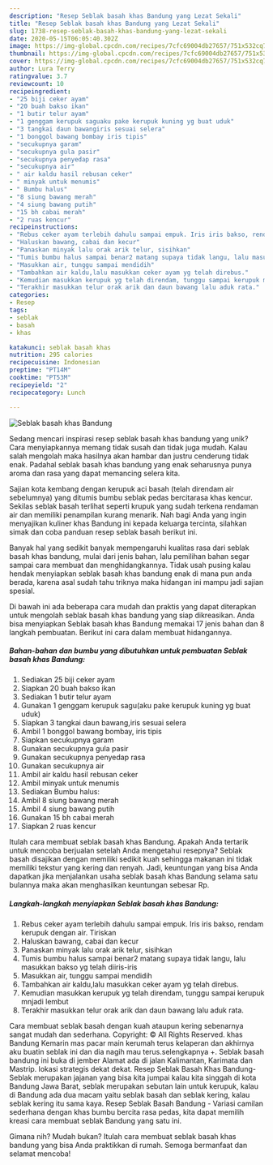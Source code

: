 ```yaml
---
description: "Resep Seblak basah khas Bandung yang Lezat Sekali"
title: "Resep Seblak basah khas Bandung yang Lezat Sekali"
slug: 1738-resep-seblak-basah-khas-bandung-yang-lezat-sekali
date: 2020-05-15T06:05:40.302Z
image: https://img-global.cpcdn.com/recipes/7cfc69004db27657/751x532cq70/seblak-basah-khas-bandung-foto-resep-utama.jpg
thumbnail: https://img-global.cpcdn.com/recipes/7cfc69004db27657/751x532cq70/seblak-basah-khas-bandung-foto-resep-utama.jpg
cover: https://img-global.cpcdn.com/recipes/7cfc69004db27657/751x532cq70/seblak-basah-khas-bandung-foto-resep-utama.jpg
author: Lura Terry
ratingvalue: 3.7
reviewcount: 10
recipeingredient:
- "25 biji ceker ayam"
- "20 buah bakso ikan"
- "1 butir telur ayam"
- "1 genggam kerupuk saguaku pake kerupuk kuning yg buat uduk"
- "3 tangkai daun bawangiris sesuai selera"
- "1 bonggol bawang bombay iris tipis"
- "secukupnya garam"
- "secukupnya gula pasir"
- "secukupnya penyedap rasa"
- "secukupnya air"
- " air kaldu hasil rebusan ceker"
- " minyak untuk menumis"
- " Bumbu halus"
- "8 siung bawang merah"
- "4 siung bawang putih"
- "15 bh cabai merah"
- "2 ruas kencur"
recipeinstructions:
- "Rebus ceker ayam terlebih dahulu sampai empuk. Iris iris bakso, rendam kerupuk dengan air. Tiriskan"
- "Haluskan bawang, cabai dan kecur"
- "Panaskan minyak lalu orak arik telur, sisihkan"
- "Tumis bumbu halus sampai benar2 matang supaya tidak langu, lalu masukkan bakso yg telah diiris-iris"
- "Masukkan air, tunggu sampai mendidih"
- "Tambahkan air kaldu,lalu masukkan ceker ayam yg telah direbus."
- "Kemudian masukkan kerupuk yg telah direndam, tunggu sampai kerupuk mnjadi lembut"
- "Terakhir masukkan telur orak arik dan daun bawang lalu aduk rata."
categories:
- Resep
tags:
- seblak
- basah
- khas

katakunci: seblak basah khas 
nutrition: 295 calories
recipecuisine: Indonesian
preptime: "PT14M"
cooktime: "PT53M"
recipeyield: "2"
recipecategory: Lunch

---
```



![Seblak basah khas Bandung](https://img-global.cpcdn.com/recipes/7cfc69004db27657/751x532cq70/seblak-basah-khas-bandung-foto-resep-utama.jpg)

Sedang mencari inspirasi resep seblak basah khas bandung yang unik? Cara menyiapkannya memang tidak susah dan tidak juga mudah. Kalau salah mengolah maka hasilnya akan hambar dan justru cenderung tidak enak. Padahal seblak basah khas bandung yang enak seharusnya punya aroma dan rasa yang dapat memancing selera kita.

Sajian kota kembang dengan kerupuk aci basah (telah direndam air sebelumnya) yang ditumis bumbu seblak pedas bercitarasa khas kencur. Sekilas seblak basah terlihat seperti krupuk yang sudah terkena rendaman air dan memiliki penampilan kurang menarik. Nah bagi Anda yang ingin menyajikan kuliner khas Bandung ini kepada keluarga tercinta, silahkan simak dan coba panduan resep seblak basah berikut ini.

Banyak hal yang sedikit banyak mempengaruhi kualitas rasa dari seblak basah khas bandung, mulai dari jenis bahan, lalu pemilihan bahan segar sampai cara membuat dan menghidangkannya. Tidak usah pusing kalau hendak menyiapkan seblak basah khas bandung enak di mana pun anda berada, karena asal sudah tahu triknya maka hidangan ini mampu jadi sajian spesial.


Di bawah ini ada beberapa cara mudah dan praktis yang dapat diterapkan untuk mengolah seblak basah khas bandung yang siap dikreasikan. Anda bisa menyiapkan Seblak basah khas Bandung memakai 17 jenis bahan dan 8 langkah pembuatan. Berikut ini cara dalam membuat hidangannya.

<!--inarticleads1-->

##### Bahan-bahan dan bumbu yang dibutuhkan untuk pembuatan Seblak basah khas Bandung:

1. Sediakan 25 biji ceker ayam
1. Siapkan 20 buah bakso ikan
1. Sediakan 1 butir telur ayam
1. Gunakan 1 genggam kerupuk sagu(aku pake kerupuk kuning yg buat uduk)
1. Siapkan 3 tangkai daun bawang,iris sesuai selera
1. Ambil 1 bonggol bawang bombay, iris tipis
1. Siapkan secukupnya garam
1. Gunakan secukupnya gula pasir
1. Gunakan secukupnya penyedap rasa
1. Gunakan secukupnya air
1. Ambil  air kaldu hasil rebusan ceker
1. Ambil  minyak untuk menumis
1. Sediakan  Bumbu halus:
1. Ambil 8 siung bawang merah
1. Ambil 4 siung bawang putih
1. Gunakan 15 bh cabai merah
1. Siapkan 2 ruas kencur


Itulah cara membuat seblak basah khas Bandung. Apakah Anda tertarik untuk mencoba berjualan setelah Anda mengetahui resepnya? Seblak basah disajikan dengan memiliki sedikit kuah sehingga makanan ini tidak memiliki tekstur yang kering dan renyah. Jadi, keuntungan yang bisa Anda dapatkan jika menjalankan usaha seblak basah khas Bandung selama satu bulannya maka akan menghasilkan keuntungan sebesar Rp. 

<!--inarticleads2-->

##### Langkah-langkah menyiapkan Seblak basah khas Bandung:

1. Rebus ceker ayam terlebih dahulu sampai empuk. Iris iris bakso, rendam kerupuk dengan air. Tiriskan
1. Haluskan bawang, cabai dan kecur
1. Panaskan minyak lalu orak arik telur, sisihkan
1. Tumis bumbu halus sampai benar2 matang supaya tidak langu, lalu masukkan bakso yg telah diiris-iris
1. Masukkan air, tunggu sampai mendidih
1. Tambahkan air kaldu,lalu masukkan ceker ayam yg telah direbus.
1. Kemudian masukkan kerupuk yg telah direndam, tunggu sampai kerupuk mnjadi lembut
1. Terakhir masukkan telur orak arik dan daun bawang lalu aduk rata.


Cara membuat seblak basah dengan kuah ataupun kering sebenarnya sangat mudah dan sederhana. Copyright: © All Rights Reserved. khas Bandung Kemarin mas pacar main kerumah terus kelaperan dan akhirnya aku buatin seblak ini dan dia nagih mau terus.selengkapnya +. Seblak basah bandung ini buka di jember Alamat ada di jalan Kalimantan, Karimata dan Mastrip. lokasi strategis dekat dekat. Resep Seblak Basah Khas Bandung- Seblak merupakan jajanan yang bisa kita jumpai kalau kita singgah di kota Bandung Jawa Barat, seblak merupakan sebutan lain untuk kerupuk, kalau di Bandung ada dua macam yaitu seblak basah dan seblak kering, kalau seblak kering itu sama kaya. Resep Seblak Basah Bandung - Variasi camilan sederhana dengan khas bumbu bercita rasa pedas, kita dapat memilih kreasi cara membuat seblak Bandung yang satu ini. 

Gimana nih? Mudah bukan? Itulah cara membuat seblak basah khas bandung yang bisa Anda praktikkan di rumah. Semoga bermanfaat dan selamat mencoba!
